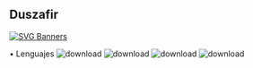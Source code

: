 ## Duszafir

[![SVG Banners](https://svg-banners.vercel.app/api?type=typeWriter&text1=Duszafir%20👨‍💻&width=800&height=400)](https://github.com/Akshay090/svg-banners)

 • Lenguajes 
![download](https://github.com/user-attachments/assets/ee02fdf7-460f-42b2-b081-05845b307a9e)
![download](https://github.com/user-attachments/assets/945331de-d293-461f-9fc8-af035103191a)
![download](https://github.com/user-attachments/assets/a51950ef-7dac-4ec7-be30-38a6a5699c30)
![download](https://github.com/user-attachments/assets/28a13a1f-18f9-47b0-9392-fc3322069887)

